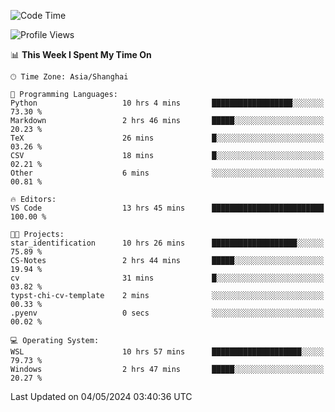 <!--START_SECTION:waka-->
![Code Time](http://img.shields.io/badge/Code%20Time-1%2C658%20hrs%2038%20mins-blue)

![Profile Views](http://img.shields.io/badge/Profile%20Views-4-blue)

📊 **This Week I Spent My Time On** 

```text
🕑︎ Time Zone: Asia/Shanghai

💬 Programming Languages: 
Python                   10 hrs 4 mins       ██████████████████░░░░░░░   73.30 % 
Markdown                 2 hrs 46 mins       █████░░░░░░░░░░░░░░░░░░░░   20.23 % 
TeX                      26 mins             █░░░░░░░░░░░░░░░░░░░░░░░░   03.26 % 
CSV                      18 mins             █░░░░░░░░░░░░░░░░░░░░░░░░   02.21 % 
Other                    6 mins              ░░░░░░░░░░░░░░░░░░░░░░░░░   00.81 % 

🔥 Editors: 
VS Code                  13 hrs 45 mins      █████████████████████████   100.00 % 

🐱‍💻 Projects: 
star_identification      10 hrs 26 mins      ███████████████████░░░░░░   75.89 % 
CS-Notes                 2 hrs 44 mins       █████░░░░░░░░░░░░░░░░░░░░   19.94 % 
cv                       31 mins             █░░░░░░░░░░░░░░░░░░░░░░░░   03.82 % 
typst-chi-cv-template    2 mins              ░░░░░░░░░░░░░░░░░░░░░░░░░   00.33 % 
.pyenv                   0 secs              ░░░░░░░░░░░░░░░░░░░░░░░░░   00.02 % 

💻 Operating System: 
WSL                      10 hrs 57 mins      ████████████████████░░░░░   79.73 % 
Windows                  2 hrs 47 mins       █████░░░░░░░░░░░░░░░░░░░░   20.27 % 
```


 Last Updated on 04/05/2024 03:40:36 UTC
<!--END_SECTION:waka-->